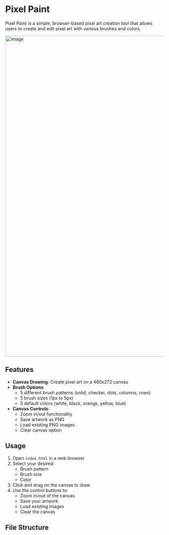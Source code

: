 # Pixel Paint

Pixel Paint is a simple, browser-based pixel art creation tool that allows users to create and edit pixel art with various brushes and colors.

<img width="1018" alt="image" src="https://github.com/user-attachments/assets/00d77ea3-3fe2-42dc-941a-6e9b3b647a91">

## Features

- **Canvas Drawing**: Create pixel art on a 480x272 canvas
- **Brush Options**:
  - 5 different brush patterns (solid, checker, dots, columns, rows)
  - 5 brush sizes (1px to 5px)
  - 5 default colors (white, black, orange, yellow, blue)
- **Canvas Controls**:
  - Zoom in/out functionality
  - Save artwork as PNG
  - Load existing PNG images
  - Clear canvas option

## Usage

1. Open `index.html` in a web browser
2. Select your desired:
   - Brush pattern
   - Brush size
   - Color
3. Click and drag on the canvas to draw
4. Use the control buttons to:
   - Zoom in/out of the canvas
   - Save your artwork
   - Load existing images
   - Clear the canvas

## File Structure 
